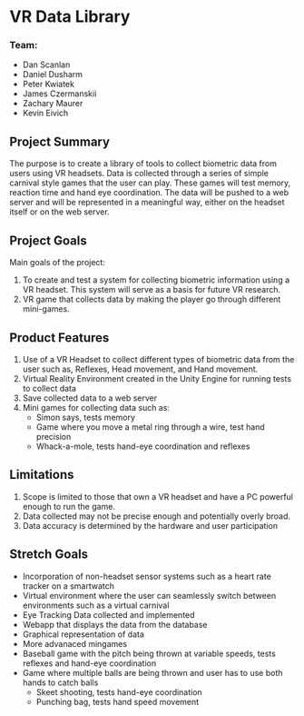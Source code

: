 # VR Data Library
### Team:

* Dan Scanlan
* Daniel Dusharm
* Peter Kwiatek
* James Czermanskii
* Zachary Maurer
* Kevin Eivich

## Project Summary
The purpose is to create a library of tools to collect biometric data from users using VR headsets. Data is collected through a series of simple carnival style games that the user can play. These games will test memory, reaction time and hand eye coordination. The data will be pushed to a web server and will be represented in a meaningful way, either on the headset itself or on the web server.

## Project Goals
Main goals of the project:
1. To create and test a system for collecting biometric information using a VR headset. This system will serve as a basis for future VR research.
2. VR game that collects data by making the player go through different mini-games.

## Product Features
1. Use of a VR Headset to collect different types of biometric data from the user such as, Reflexes, Head movement, and Hand movement.
2. Virtual Reality Environment created in the Unity Engine for running tests to collect data
3. Save collected data to a web server
4. Mini games for collecting data such as:
   * Simon says, tests memory
   * Game where you move a metal ring through a wire, test hand precision
   * Whack-a-mole, tests hand-eye coordination and reflexes

## Limitations
1. Scope is limited to those that own a VR headset and have a PC powerful enough to run the game.
2. Data collected may not be precise enough and potentially overly broad.
3. Data accuracy is determined by the hardware and user participation


## Stretch Goals
* Incorporation of non-headset sensor systems such as a heart rate tracker on a smartwatch
* Virtual environment where the user can seamlessly switch between environments such as a virtual carnival
* Eye Tracking Data collected and implemented
* Webapp that displays the data from the database
* Graphical representation of data
* More advanaced mingames
* Baseball game with the pitch being thrown at variable speeds, tests reflexes and hand-eye coordination
* Game where multiple balls are being thrown and user has to use both hands to catch balls
  * Skeet shooting, tests hand-eye coordination
  * Punching bag, tests hand speed movement
